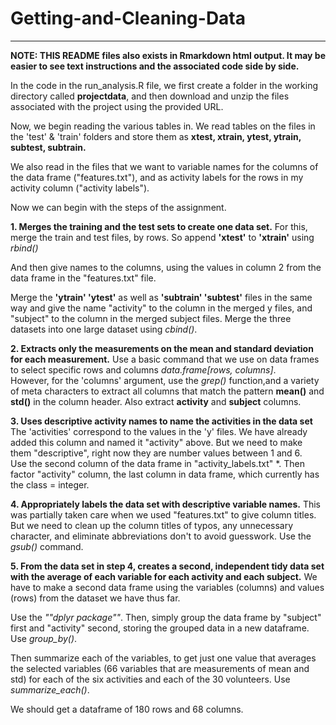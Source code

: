 Getting-and-Cleaning-Data
=========================

---

**NOTE: THIS README files also exists in Rmarkdown html output.  It may be easier to see 
text instructions and the associated code side by side.**

In the code in the run_analysis.R file, we first create a folder in the working directory 
called **projectdata**, and then download and unzip the files associated with the project 
using the provided URL.


Now, we begin reading the various tables in.  We read tables on the files in the 'test' &
'train' folders and store them as **xtest, xtrain, ytest, ytrain, subtest, subtrain.**

We also read in the files that we want to variable names for the columns of the data frame
("features.txt"), and as activity labels for the rows in my activity column 
("activity labels").

Now we can begin with the steps of the assignment.


**1.  Merges the training and the test sets to create one data set.**
For this, merge the train and test files, by rows.  So append **'xtest'** to **'xtrain'**
using *rbind()* 

And then give names to the columns, using the values in column 2 from the data frame in 
the "features.txt" file.

Merge the **'ytrain' 'ytest'** as well as  **'subtrain' 'subtest'** files in the same way
and give the name "activity" to the column in the merged y files, and "subject" to the 
column in the merged subject files.
Merge the three datasets into one large dataset using *cbind()*.


**2. Extracts only the measurements on the mean and standard deviation for 
each measurement.**
Use a basic command that we use on data frames to select specific rows and columns 
*data.frame[rows, columns]*.  
However, for the 'columns' argument, use the *grep()* function,and a variety of meta 
characters to extract all columns that match the pattern **mean()** and **std()** in the
column header.  Also extract  **activity** and **subject** columns.


**3. Uses descriptive activity names to name the activities in the data set** 
The 'activities' correspond to the values in the 'y' files.  We have already added this 
column and named it "activity" above.  But we need to make them "descriptive", right now 
they are number values between 1 and 6.  
Use the second column of the data frame in "activity_labels.txt" *.  Then factor
"activity" column, the last column in data frame, which currently has the class = integer.


**4. Appropriately labels the data set with descriptive variable names.**
This was partially taken care when we used "features.txt" to give column titles. But we 
need to clean up the column titles of typos, any unnecessary character, 
and eliminate abbreviations don't to avoid guesswork.  Use the *gsub()* command.


**5. From the data set in step 4, creates a second, independent tidy data set with the 
average of each variable for each activity and each subject.**
We have to make a second data frame using the variables (columns) and values (rows) from 
the dataset we have thus far.

Use the *""dplyr package""*. Then, simply group the data frame by "subject" first and 
"activity" second, storing the grouped data in a new dataframe. Use *group_by()*.

Then summarize each of the variables, to get just one value that averages the selected 
variables (66 variables that are measurements of mean and std) for each of the six 
activities and each of the 30 volunteers. Use *summarize_each()*.

We should get a dataframe of 180 rows and 68 columns.

